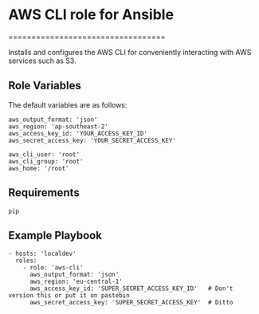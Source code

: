 # AWS CLI role for Ansible
==================================

Installs and configures the AWS CLI for conveniently interacting with AWS services such as S3.

Role Variables
--------------

The default variables are as follows:

    aws_output_format: 'json'
    aws_region: 'ap-southeast-2'
    aws_access_key_id: 'YOUR_ACCESS_KEY_ID'
    aws_secret_access_key: 'YOUR_SECRET_ACCESS_KEY'

    aws_cli_user: 'root'
    aws_cli_group: 'root'
    aws_home: '/root'

Requirements
--------------------
    pip

Example Playbook
--------------------
    - hosts: 'localdev'
      roles:
        - role: 'aws-cli'
          aws_output_format: 'json'
          aws_region: 'eu-central-1'
          aws_access_key_id: 'SUPER_SECRET_ACCESS_KEY_ID'   # Don't version this or put it on pastebin
          aws_secret_access_key: 'SUPER_SECRET_ACCESS_KEY'  # Ditto

